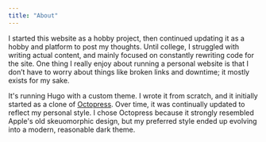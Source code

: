```yaml
---
title: "About"
---
```


I started this website as a hobby project, then continued updating it as a hobby and platform to post my thoughts. Until college, I struggled with writing actual content, and mainly focused on constantly rewriting code for the site. One thing I really enjoy about running a personal website is that I don’t have to worry about things like broken links and downtime; it mostly exists for my sake. 

It's running Hugo with a custom theme. I wrote it from scratch, and it initially started as a clone of [Octopress](https://github.com/parsiya/Hugo-Octopress). Over time, it was continually updated to reflect my personal style. I chose Octopress because it strongly resembled Apple's old skeuomorphic design, but my preferred style ended up evolving into a modern, reasonable dark theme. 